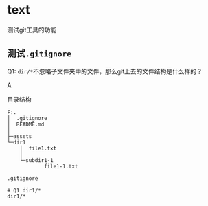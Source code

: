 # text

测试git工具的功能



## 测试`.gitignore`

Q1: `dir/*`不忽略子文件夹中的文件，那么git上去的文件结构是什么样的？

A

目录结构

```
F:.
│  .gitignore
│  README.md
│
├─assets
└─dir1
    │  file1.txt
    │
    └─subdir1-1
            file1-1.txt
```

`.gitignore`

```
# Q1 dir1/*
dir1/*
```

